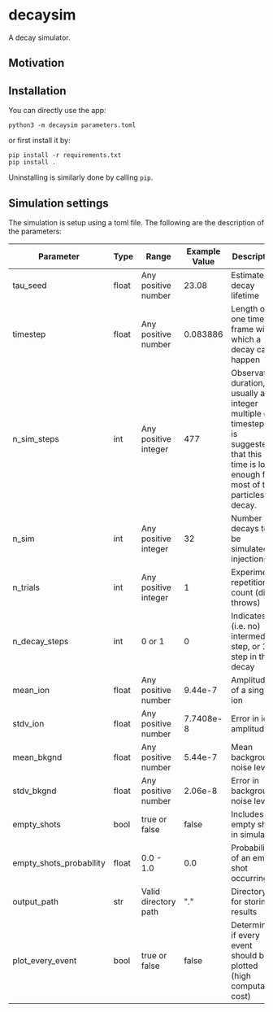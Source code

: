 # decaysim

A decay simulator.


## Motivation


## Installation

You can directly use the app:

```
python3 -m decaysim parameters.toml
```

or first install it by:

```
pip install -r requirements.txt
pip install .
```

Uninstalling is similarly done by calling `pip`.

## Simulation settings

The simulation is setup using a toml file. The following are the description of the parameters:

| Parameter | Type | Range | Example Value | Description |
|-----------|------|-------|---------------|-------------|
| tau_seed | float | Any positive number | 23.08 | Estimated decay lifetime |
| timestep | float | Any positive number | 0.083886 | Length of one time frame within which a decay can happen |
| n_sim_steps | int | Any positive integer | 477 | Observation duration, usually an integer multiple of timestep. It is suggested that this time is long enough for most of the particles to decay.|
| n_sim | int | Any positive integer | 32 | Number of decays to be simulated or injections |
| n_trials | int | Any positive integer | 1 | Experiment repetition count (dice throws) |
| n_decay_steps | int | 0 or 1 | 0 | Indicates 0 (i.e. no) intermediate step, or 1 step in the decay |
| mean_ion | float | Any positive number | 9.44e-7 | Amplitude of a single ion |
| stdv_ion | float | Any positive number | 7.7408e-8 | Error in ion amplitude |
| mean_bkgnd | float | Any positive number | 5.44e-7 | Mean background noise level |
| stdv_bkgnd | float | Any positive number | 2.06e-8 | Error in background noise level |
| empty_shots | bool | true or false | false | Includes empty shots in simulation |
| empty_shots_probability | float | 0.0 - 1.0 | 0.0 | Probability of an empty shot occurring |
| output_path | str | Valid directory path | "." | Directory for storing results |
| plot_every_event | bool | true or false | false | Determines if every event should be plotted (high computation cost) |

